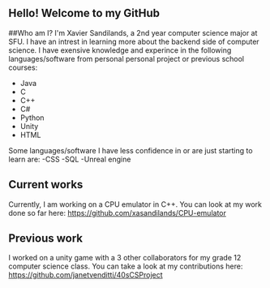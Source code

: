 ## Hello! Welcome to my GitHub

##Who am I?
I'm Xavier Sandilands, a 2nd year computer science major at SFU. I have an intrest in learning more about the backend side of computer science. I have exensive knowledge and experince in the following languages/software from personal personal project or previous school courses:
- Java
- C
- C++
- C#
- Python
- Unity
- HTML

Some languages/software I have less confidence in or are just starting to learn are:
-CSS
-SQL
-Unreal engine


## Current works
Currently, I am working on a CPU emulator in C++. You can look at my work done so far here:
https://github.com/xasandilands/CPU-emulator

## Previous work
I worked on a unity game with a 3 other collaborators for my grade 12 computer science class.
You can take a look at my contributions here:
https://github.com/janetvenditti/40sCSProject
<!--
**xasandilands/xasandilands** is a ✨ _special_ ✨ repository because its `README.md` (this file) appears on your GitHub profile.

Here are some ideas to get you started:

- 🔭 I’m currently working on ...
- 🌱 I’m currently learning ...
- 👯 I’m looking to collaborate on ...
- 🤔 I’m looking for help with ...
- 💬 Ask me about ...
- 📫 How to reach me: ...
- 😄 Pronouns: ...
- ⚡ Fun fact: ...
-->
